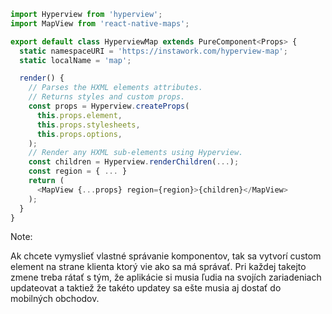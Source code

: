 
```javascript
import Hyperview from 'hyperview';
import MapView from 'react-native-maps';

export default class HyperviewMap extends PureComponent<Props> {
  static namespaceURI = 'https://instawork.com/hyperview-map';
  static localName = 'map';

  render() {
    // Parses the HXML elements attributes.
    // Returns styles and custom props.
    const props = Hyperview.createProps(
      this.props.element,
      this.props.stylesheets,
      this.props.options,
    );
    // Render any HXML sub-elements using Hyperview.
    const children = Hyperview.renderChildren(...);
    const region = { ... }
    return (
      <MapView {...props} region={region}>{children}</MapView>
    );
  }
}
```

Note:

Ak chcete vymyslieť vlastné správanie komponentov, tak sa vytvorí custom element na strane klienta ktorý vie ako sa má správať.
Pri každej takejto zmene treba rátať s tým, že aplikácie si musia ľudia na svojích zariadeniach updateovat a taktiež že takéto updatey sa ešte musia aj dostať do mobilných obchodov.

